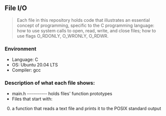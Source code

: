 ## File I/O
> Each file in this repository holds code that illustrates an essential concept of programming,
> specific to the C programming language:
> how to use system calls to open, read, write, and close files; how to use flags O_RDONLY, O_WRONLY, O_RDWR.

### Environment
* Language: C
* OS: Ubuntu 20.04 LTS
* Compiler: gcc

### Description of what each file shows:
* main.h ---------- holds files' function prototypes
* Files that start with:
0. a function that reads a text file and prints it to the POSIX standard output
